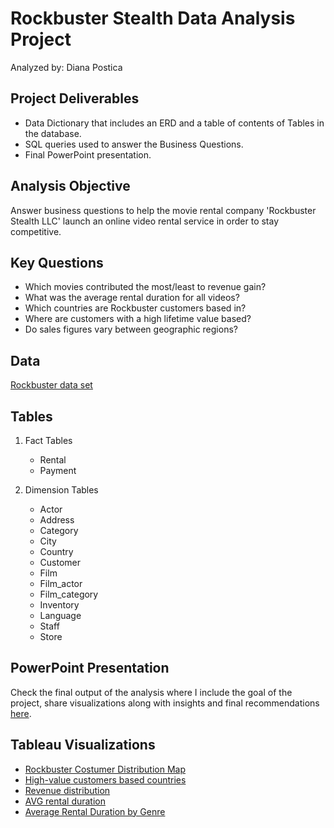 # Rockbuster Stealth Data Analysis Project
Analyzed by: Diana Postica
## 

## Project Deliverables
+ Data Dictionary that includes an ERD and a table of contents of Tables in the database.
+ SQL queries used to answer the Business Questions.
+ Final PowerPoint presentation.

## Analysis Objective
Answer business questions to help the movie rental company 'Rockbuster Stealth LLC'
launch an online video rental service in order to stay competitive.

## Key Questions

* Which movies contributed the most/least to revenue gain?
* What was the average rental duration for all videos?
* Which countries are Rockbuster customers based in?
* Where are customers with a high lifetime value based?
* Do sales figures vary between geographic regions?

## Data
[Rockbuster data set](https://github.com/dianndp/film-inventory-sql-project/raw/main/dvdrental.zip)

## Tables


1. Fact Tables
   - Rental
   - Payment
  
1. Dimension Tables
   - Actor
   - Address
   - Category
   - City
   - Country
   - Customer
   - Film
   - Film_actor
   - Film_category
   - Inventory
   - Language
   - Staff
   - Store

## PowerPoint Presentation
Check the final output of the analysis where I include the goal of the project, share visualizations along with insights and final recommendations [here](https://github.com/dianndp/film-inventory-sql-project/raw/main/Project%20Presentation.pptx).
       
## Tableau Visualizations
+ [Rockbuster Costumer Distribution Map](https://public.tableau.com/app/profile/diana.postica/viz/Task3_10RockbusterCostumerDistributionMap/Sheet1?publish=yes)
+ [ High-value customers based countries](https://public.tableau.com/app/profile/diana.postica/viz/3_10High-valuecustomersbasedcountries/Treemap?publish=yes)
+ [ Revenue distribution ](https://public.tableau.com/app/profile/diana.postica/viz/3_10Revenuedistribution/Sheet1?publish=yes)
+ [ AVG rental duration](https://public.tableau.com/app/profile/diana.postica/viz/Task3_10AVGrentalduration/Sheet1?publish=yes)
+ [ Average Rental Duration by Genre](https://public.tableau.com/app/profile/diana.postica/viz/Task3_10AverageRentalDurationbyGenre/Sheet1?publish=yes)

